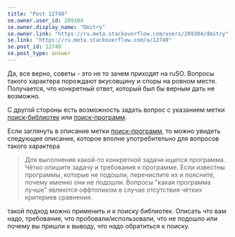 ```yaml
---
title: "Post 12740"
se.owner.user_id: 209304
se.owner.display_name: "Dmitry"
se.owner.link: "https://ru.meta.stackoverflow.com/users/209304/dmitry"
se.link: "https://ru.meta.stackoverflow.com/a/12740"
se.post_id: 12740
se.post_type: answer
---
```

<p>Да, все верно, советы - это не то зачем приходят на ruSO. Вопросы такого характера порождают вкусовщину и споры на ровном месте. Получается, что конкретный ответ, который был бы верным дать не возможно.</p>
<p>С другой стороны есть возможность задать вопрос с указанием метки <a href="https://ru.stackoverflow.com/questions/tagged/%d0%bf%d0%be%d0%b8%d1%81%d0%ba-%d0%b1%d0%b8%d0%b1%d0%bb%d0%b8%d0%be%d1%82%d0%b5%d0%ba" class="post-tag" title="показать вопросы с меткой [поиск-библиотек]" aria-label="показать вопросы с меткой [поиск-библиотек]" rel="tag" aria-labelledby="tag-поиск-библиотек-tooltip-container">поиск-библиотек</a> или <a href="https://ru.stackoverflow.com/questions/tagged/%d0%bf%d0%be%d0%b8%d1%81%d0%ba-%d0%bf%d1%80%d0%be%d0%b3%d1%80%d0%b0%d0%bc%d0%bc" class="post-tag" title="показать вопросы с меткой [поиск-программ]" aria-label="показать вопросы с меткой [поиск-программ]" rel="tag" aria-labelledby="tag-поиск-программ-tooltip-container">поиск-программ</a>.</p>
<p>Если заглянуть в описание метки <a href="https://ru.stackoverflow.com/questions/tagged/%d0%bf%d0%be%d0%b8%d1%81%d0%ba-%d0%bf%d1%80%d0%be%d0%b3%d1%80%d0%b0%d0%bc%d0%bc" class="post-tag" title="показать вопросы с меткой [поиск-программ]" aria-label="показать вопросы с меткой [поиск-программ]" rel="tag" aria-labelledby="tag-поиск-программ-tooltip-container">поиск-программ</a>, то можно увидеть следующее описание, которое вполне употребительно для вопросов такого характера</p>
<blockquote>
<p>Для выполнения какой-то конкретной задачи ищется программа. Чётко опишите задачу и требования к программе. Если известны программы, которые не подошли, перечислите их и поясните, почему именно они не подошли. Вопросы &quot;какая программа лучше&quot; являются оффтопиком в случае отсутствия чётких критериев сравнения.</p>
</blockquote>
<p>такой подход можно применить и к поиску библиотек. Описать что вам надо, требования, что пробовали/использовали, что не подошло или почему вы пришли к выводу, что надо обратиться к поиску.</p>
